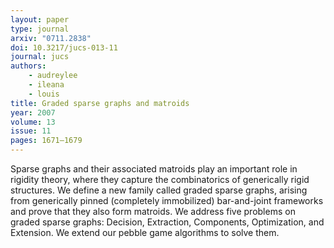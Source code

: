 ```yaml
---
layout: paper
type: journal
arxiv: "0711.2838"
doi: 10.3217/jucs-013-11
journal: jucs
authors:
    - audreylee
    - ileana
    - louis
title: Graded sparse graphs and matroids
year: 2007
volume: 13
issue: 11
pages: 1671–1679
---
```


Sparse graphs and their associated matroids play an important role in rigidity theory, where they capture the combinatorics of generically rigid structures. We define a new family called graded sparse graphs, arising from generically pinned (completely immobilized) bar-and-joint frameworks and prove that they also form matroids. We address five problems on graded sparse graphs: Decision, Extraction, Components, Optimization, and Extension. We extend our pebble game algorithms to solve them.
